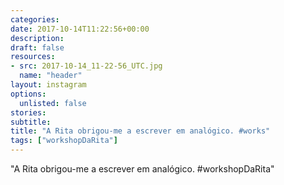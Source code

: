 ```yaml
---
categories:
date: 2017-10-14T11:22:56+00:00
description:
draft: false
resources:
- src: 2017-10-14_11-22-56_UTC.jpg
  name: "header"
layout: instagram
options:
  unlisted: false
stories:
subtitle:
title: "A Rita obrigou-me a escrever em analógico. #works"
tags: ["workshopDaRita"]
---
```


"A Rita obrigou-me a escrever em analógico. #workshopDaRita"
